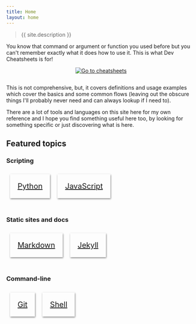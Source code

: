 ```yaml
---
title: Home
layout: home
---
```


> {{ site.description }}

You know that command or argument or function you used before but you can't remember exactly what it does how to use it. This is what Dev Cheatsheets is for!

<div align="center" style="padding-bottom: 1em;">
    <a href="{{ site.baseurl }}{% link cheatsheets/index.md %}">
        <img src="https://img.shields.io/badge/Take_me_to_cheatsheets-blue?style=for-the-badge"
            alt="Go to cheatsheets"/>
    </a>
</div>

This is not comprehensive, but, it covers definitions and usage examples which cover the basics and some common flows (leaving out the obscure things I'll probably never need and can always lookup if I need to).

There are a lot of tools and languages on this site here for my own reference and I hope you find something useful here too, by looking for something specific or just discovering what is here.


## Featured topics

### Scripting

<div class="flex-container">
    <a href="{{ site.baseurl }}{% link cheatsheets/python/index.md %}">
        <div>
           Python
        </div>
    </a>
    <a href="{{ site.baseurl }}{% link cheatsheets/javascript/index.md %}">
        <div>
           JavaScript
        </div>
    </a>
</div>

### Static sites and docs

<div class="flex-container">
    <a href="{{ site.baseurl }}{% link cheatsheets/markdown/index.md %}">
        <div>
           Markdown
        </div>
    </a>
    <a href="{{ site.baseurl }}{% link cheatsheets/jekyll/index.md %}">
        <div>
           Jekyll
        </div>
    </a>

</div>

### Command-line

<div class="flex-container">
    <a href="{{ site.baseurl }}{% link cheatsheets/git/index.md %}">
        <div>
           Git
        </div>
    </a>
    <a href="{{ site.baseurl }}{% link cheatsheets/shell/index.md %}">
        <div>
           Shell
        </div>
    </a>

</div>

<style>
    .flex-container {
        display: flex;
        flex-wrap: wrap;
        padding-bottom: 1em;
    }

    .flex-container>a>div {
        margin: 10px;
        padding: 20px;
        font-size: 20px;

        box-shadow: 1px 2px 4px gray;
    }

</style>
